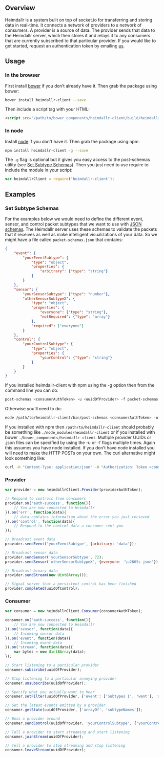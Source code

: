 ## Overview
Heimdallr is a system built on top of socket.io for transferring and storing data in real-time. It connects a network of providers to a network of consumers. A provider is a source of data. The provider sends that data to the Heimdallr server, which then stores it and relays it to any consumers that are currently subscribed to that particular provider. If you would like to get started, request an authentication token by emailing [us](mailto:heimdallr@elementrobot.com).

## Usage
### In the browser
First install [bower](http://bower.io/) if you don't already have it. Then grab the package using bower:

```bash
bower install heimdallr-client --save
```

Then include a script tag with your HTML:

```html
<script src="/path/to/bower_components/heimdallr-client/build/heimdallr-client.min.js"></script>
```

### In node
Install [node](http://nodejs.org/) if you don't have it. Then grab the package using npm:

```bash
npm install heimdallr-client -g --save
```

The `-g` flag is optional but it gives you easy access to the post-schemas utility (see [Set Subtype Schemas](#set-subtype-schemas)). Then you just need to use require to include the module in your script:

```javascript
var heimdallrClient = require('heimdallr-client');
```

## Examples
### Set Subtype Schemas
For the examples below we would need to define the different event, sensor, and control packet subtypes that we want to use with [JSON schemas](http://json-schema.org/). The Heimdallr server uses these schemas to validate the packets that it receives as well as make intelligent visualizations of your data. So we might have a file called `packet-schemas.json` that contains:

```json
{
    "event": {
        "yourEventSubtype": {
            "type": "object",
            "properties": {
                "arbitrary": {"type": "string"}
            }
        }
    },
    "sensor": {
        "yourSensorSubtype": {"type": "number"},
        "otherSensorSubtypeX": {
            "type": "object",
            "properties": {
                "everyone": {"type": "string"},
                "notRequired": {"type": "array"}
            },
            "required": ["everyone"]
        }
    },
    "control": {
        "yourControlSubtype": {
            "type": "object",
            "properties": {
                "yourControl": {"type": "string"}
            }
        }
    }
}
```

If you installed heimdallr-client with npm using the -g option then from the command line you can do:

```bash
post-schemas <consumerAuthToken> -u <uuidOfProvider> -f packet-schemas.json
```

Otherwise you'll need to do:

```bash
node /path/to/heimdallr-client/bin/post-schemas <consumerAuthToken> -u <uuidOfProvider> -f packet-schemas.json
```

If you installed with npm then `/path/to/heimdallr-client` should probably be something like `./node_modules/heimdallr-client` or if you installed with bower `./bower_components/heimdallr-client`. Multiple provider UUIDs or .json files can be specified by using the -u or -f flags multiple times. Again this assumes you have node installed. If you don't have node installed you will need to make the HTTP POSTs on your own. The curl alternative might look something like:

```bash
curl -H "Content-Type: application/json" -H "Authorization: Token <consumerAuthToken>" -X POST -d '{"packetType": "event", "subtypeSchemas": {"youSensorSubtype": {}, ...' https://heimdallr.co/api/v1/provider/<uuidOfProvider>/subtype-schemas
```

### Provider
```javascript
var provider = new heimdallrClient.Provider(providerAuthToken);

// Respond to controls from consumers
provider.on('auth-success', function(){
    // You are now connected to Heimdallr
}).on('err', function(data){
    // data contains information about the error you just recieved
}).on('control', function(data){
    // Respond to the control data a consumer sent you
});

// Broadcast event data 
provider.sendEvent('yourEventSubtype', {arbitrary: 'data'});

// Broadcast sensor data
provider.sendSensor('yourSensorSubtype', 72);
provider.sendSensor('otherSensorSubtypeX', {everyone: '\u2665s json'});

// Broadcast binary data
provider.sendStream(new Uint8Array());

// Signal server that a persistent control has been finished
provider.completed(uuidOfControl);
```

### Consumer
```javascript
var consumer = new heimdallrClient.Consumer(consumerAuthToken);

consumer.on('auth-success', function(){
    // You are now connected to Heimdallr
}).on('sensor', function(data){
    // Incoming sensor data
}).on('event', function(data){
    // Incoming event data
}).on('stream', function(data){
    var bytes = new Uint8Array(data);
});

// Start listening to a particular provider
consumer.subscribe(uuidOfProvider);

// Stop listening to a particular annoying provider
consumer.unsubscribe(uuidOfProvider);

// Specify what you actually want to hear
consumer.setFilter(uuidOfProvider, {'event': ['Subtypes I', 'want'], 'sensor': ['to', 'receive']});

// Get the latest events emitted by a provider
consumer.getState(uuidOfProvider, ['arrayOf', 'subtypeNames']);

// Boss a provider around
consumer.sendControl(uuidOfProvider, 'yourControlSubtype', {'yourControl': 'data'});

// Tell a provider to start streaming and start listening
consumer.joinStream(uuidOfProvider);

// Tell a provider to stop streaming and stop listening
consumer.leaveStream(uuidOfProvider);
```






